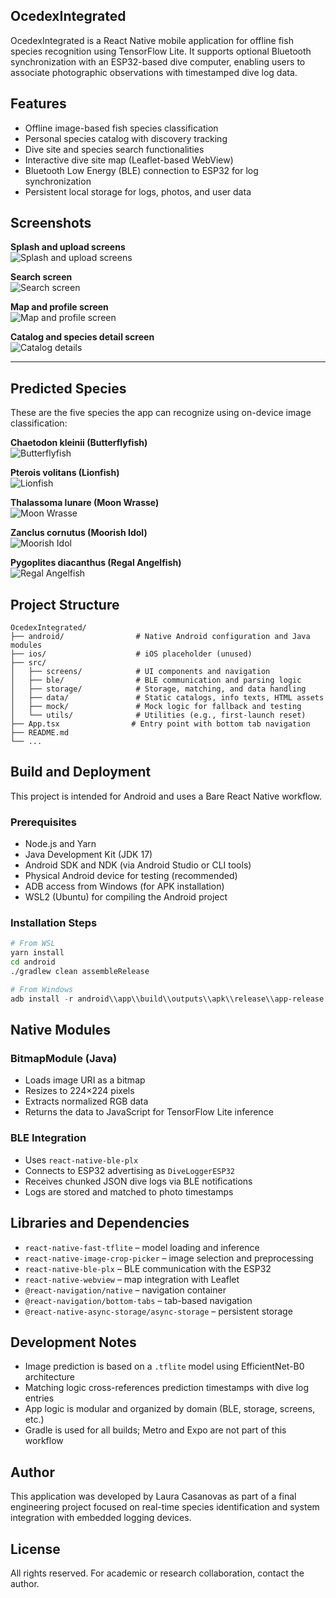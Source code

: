 ## OcedexIntegrated

OcedexIntegrated is a React Native mobile application for offline fish species recognition using
TensorFlow Lite. It supports optional Bluetooth synchronization with an ESP32-based dive computer,
enabling users to associate photographic observations with timestamped dive log data.

## Features

- Offline image-based fish species classification
- Personal species catalog with discovery tracking
- Dive site and species search functionalities
- Interactive dive site map (Leaflet-based WebView)
- Bluetooth Low Energy (BLE) connection to ESP32 for log synchronization
- Persistent local storage for logs, photos, and user data

## Screenshots

**Splash and upload screens**  
![Splash and upload screens](Images_readme/splash_upload_screens.png)

**Search screen**  
![Search screen](Images_readme/search_screen.png)

**Map and profile screen**  
![Map and profile screen](Images_readme/map_profile_screen.png)

**Catalog and species detail screen**  
![Catalog details](Images_readme/catalog_details_screens.png)

---

## Predicted Species

These are the five species the app can recognize using on-device image classification:

**Chaetodon kleinii (Butterflyfish)**  
![Butterflyfish](Images_readme/buttefly_1.webp)

**Pterois volitans (Lionfish)**  
![Lionfish](Images_readme/lionfish_2.jfif)

**Thalassoma lunare (Moon Wrasse)**  
![Moon Wrasse](Images_readme/moon_wrasse_1.jfif)

**Zanclus cornutus (Moorish Idol)**  
![Moorish Idol](Images_readme/moorish_idol_1.jfif)

**Pygoplites diacanthus (Regal Angelfish)**  
![Regal Angelfish](Images_readme/regal_angelfish_2.jfif)

## Project Structure

```
OcedexIntegrated/
├── android/                # Native Android configuration and Java modules
├── ios/                    # iOS placeholder (unused)
├── src/
│   ├── screens/            # UI components and navigation
│   ├── ble/                # BLE communication and parsing logic
│   ├── storage/            # Storage, matching, and data handling
│   ├── data/               # Static catalogs, info texts, HTML assets
│   ├── mock/               # Mock logic for fallback and testing
│   └── utils/              # Utilities (e.g., first-launch reset)
├── App.tsx                # Entry point with bottom tab navigation
├── README.md
└── ...
```

## Build and Deployment

This project is intended for Android and uses a Bare React Native workflow.

### Prerequisites

- Node.js and Yarn
- Java Development Kit (JDK 17)
- Android SDK and NDK (via Android Studio or CLI tools)
- Physical Android device for testing (recommended)
- ADB access from Windows (for APK installation)
- WSL2 (Ubuntu) for compiling the Android project

### Installation Steps

```bash
# From WSL
yarn install
cd android
./gradlew clean assembleRelease
```

```powershell
# From Windows
adb install -r android\\app\\build\\outputs\\apk\\release\\app-release.apk
```

## Native Modules

### BitmapModule (Java)

- Loads image URI as a bitmap
- Resizes to 224×224 pixels
- Extracts normalized RGB data
- Returns the data to JavaScript for TensorFlow Lite inference

### BLE Integration

- Uses `react-native-ble-plx`
- Connects to ESP32 advertising as `DiveLoggerESP32`
- Receives chunked JSON dive logs via BLE notifications
- Logs are stored and matched to photo timestamps

## Libraries and Dependencies

- `react-native-fast-tflite` – model loading and inference
- `react-native-image-crop-picker` – image selection and preprocessing
- `react-native-ble-plx` – BLE communication with the ESP32
- `react-native-webview` – map integration with Leaflet
- `@react-navigation/native` – navigation container
- `@react-navigation/bottom-tabs` – tab-based navigation
- `@react-native-async-storage/async-storage` – persistent storage

## Development Notes

- Image prediction is based on a `.tflite` model using EfficientNet-B0 architecture
- Matching logic cross-references prediction timestamps with dive log entries
- App logic is modular and organized by domain (BLE, storage, screens, etc.)
- Gradle is used for all builds; Metro and Expo are not part of this workflow

## Author

This application was developed by Laura Casanovas as part of a final engineering project
focused on real-time species identification and system integration with embedded logging devices.

## License

All rights reserved. For academic or research collaboration, contact the author.
